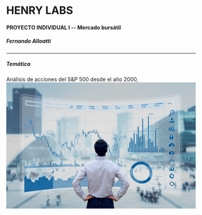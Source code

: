 # HENRY LABS
#### PROYECTO INDIVIDUAL I -- Mercado bursátil

##### Fernando Alloatti

------------

##### Temática

Análisis de acciones del S&P 500 desde el año 2000, 
![texto alternativo](https://github.com/falloatti/SYP500/blob/main/inversiones.jpeg)
